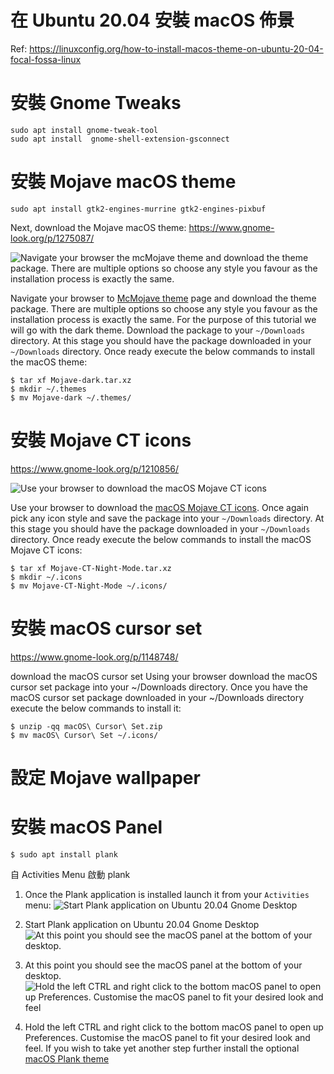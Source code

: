 # 在 Ubuntu 20.04 安裝 macOS 佈景

Ref: https://linuxconfig.org/how-to-install-macos-theme-on-ubuntu-20-04-focal-fossa-linux


# 安裝 Gnome Tweaks


    sudo apt install gnome-tweak-tool
    sudo apt install  gnome-shell-extension-gsconnect




# 安裝 Mojave macOS theme


    sudo apt install gtk2-engines-murrine gtk2-engines-pixbuf

Next, download the Mojave macOS theme: https://www.gnome-look.org/p/1275087/

![Navigate your browser the mcMojave theme and download the theme package. There are multiple options so choose any style you favour as the installation process is exactly the same.](https://linuxconfig.org/images/01-how-to-install-macos-theme-on-ubuntu-20-04-focal-fossa-linux.png)


Navigate your browser to [McMojave theme](https://www.gnome-look.org/p/1275087/) page and download the theme package. There are multiple options so choose any style you favour as the installation process is exactly the same. For the purpose of this tutorial we will go with the dark theme. Download the package to your `~/Downloads` directory.
At this stage you should have the package downloaded in your `~/Downloads` directory. Once ready execute the below commands to install the macOS theme:


    $ tar xf Mojave-dark.tar.xz
    $ mkdir ~/.themes
    $ mv Mojave-dark ~/.themes/


# 安裝 Mojave CT icons


https://www.gnome-look.org/p/1210856/

![Use your browser to download the macOS Mojave CT icons](https://linuxconfig.org/images/04-how-to-install-macos-theme-on-ubuntu-20-04-focal-fossa-linux.png)


Use your browser to download the [macOS Mojave CT icons](https://www.gnome-look.org/p/1210856/). Once again pick any icon style and save the package into your `~/Downloads` directory.
At this stage you should have the package downloaded in your `~/Downloads` directory. Once ready execute the below commands to install the macOS Mojave CT icons:

    $ tar xf Mojave-CT-Night-Mode.tar.xz
    $ mkdir ~/.icons
    $ mv Mojave-CT-Night-Mode ~/.icons/
# 
# 安裝 macOS cursor set


https://www.gnome-look.org/p/1148748/


download the macOS cursor set 
Using your browser download the macOS cursor set package into your ~/Downloads directory.
Once you have the macOS cursor set package downloaded in your ~/Downloads directory execute the below commands to install it:


    $ unzip -qq macOS\ Cursor\ Set.zip
    $ mv macOS\ Cursor\ Set ~/.icons/
# 
# 設定 Mojave wallpaper



# 安裝 macOS Panel


    $ sudo apt install plank

自 Activities Menu 啟動 plank


1. Once the Plank application is installed launch it from your `Activities` menu:
![Start Plank application on Ubuntu 20.04 Gnome Desktop](https://linuxconfig.org/images/11-how-to-install-macos-theme-on-ubuntu-20-04-focal-fossa-linux.png)

2. Start Plank application on Ubuntu 20.04 Gnome Desktop
![At this point you should see the macOS panel at the bottom of your desktop.](https://linuxconfig.org/images/12-how-to-install-macos-theme-on-ubuntu-20-04-focal-fossa-linux.png)

3. At this point you should see the macOS panel at the bottom of your desktop.
![Hold the left CTRL and right click to the bottom macOS panel to open up Preferences. Customise the macOS panel to fit your desired look and feel](https://linuxconfig.org/images/13-how-to-install-macos-theme-on-ubuntu-20-04-focal-fossa-linux.png)

4. Hold the left CTRL and right click to the bottom macOS panel to open up Preferences. Customise the macOS panel to fit your desired look and feel. If you wish to take yet another step further install the optional [macOS Plank theme](https://www.gnome-look.org/p/1248226/)



# 
# 

